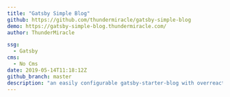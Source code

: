 ```yaml
---
title: "Gatsby Simple Blog"
github: https://github.com/thundermiracle/gatsby-simple-blog
demo: https://gatsby-simple-blog.thundermiracle.com/
author: ThunderMiracle

ssg:
  - Gatsby
cms:
  - No Cms
date: 2019-05-14T11:18:12Z
github_branch: master
description: "an easily configurable gatsby-starter-blog with overreacted looking and tags, breadcrumbs, disqus, i18n, eslint supported"
---
```

